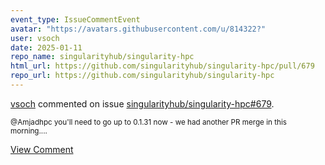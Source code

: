 ```yaml
---
event_type: IssueCommentEvent
avatar: "https://avatars.githubusercontent.com/u/814322?"
user: vsoch
date: 2025-01-11
repo_name: singularityhub/singularity-hpc
html_url: https://github.com/singularityhub/singularity-hpc/pull/679
repo_url: https://github.com/singularityhub/singularity-hpc
---
```


<a href='https://github.com/vsoch' target='_blank'>vsoch</a> commented on issue <a href='https://github.com/singularityhub/singularity-hpc/pull/679' target='_blank'>singularityhub/singularity-hpc#679</a>.

<small>@Amjadhpc you'll need to go up to 0.1.31 now - we had another PR merge in this morning....</small>

<a href='https://github.com/singularityhub/singularity-hpc/pull/679' target='_blank'>View Comment</a>